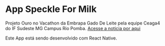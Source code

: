 # App Speckle For Milk

Projeto Ouro no Vacathon da Embrapa Gado De Leite pela equipe Ceaga4 do IF Sudeste MG Campus Rio Pomba.
<a href="https://www.ifsudestemg.edu.br/noticias/riopomba/2020/10/projeto-de-estudantes-de-rio-pomba-conquista-ouro-em-competicao-da-embrapa" title="Noticia" target="_BLANK">Acesse a noticia por aqui</a>

Este App está sendo desenvolvido com React Native.
